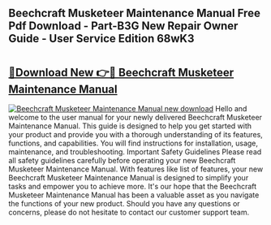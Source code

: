 ## Beechcraft Musketeer Maintenance Manual Free Pdf Download - Part-B3G New Repair Owner Guide - User Service Edition 68wK3

# <h2><a href="http://bc13622.oget.top/?id=Beechcraft+Musketeer+Maintenance+Manual">🔗Download New 👉🔴 Beechcraft Musketeer Maintenance Manual</a></h2>

[![Beechcraft Musketeer Maintenance Manual new download](https://i.imgur.com/5g1atiW.png)](http://bc13622.oget.top/?id=Beechcraft+Musketeer+Maintenance+Manual)
Hello and welcome to the user manual for your newly delivered Beechcraft Musketeer Maintenance Manual. This guide is designed to help you get started with your product and provide you with a thorough understanding of its features, functions, and capabilities. You will find instructions for installation, usage, maintenance, and troubleshooting. Important Safety Guidelines Please read all safety guidelines carefully before operating your new Beechcraft Musketeer Maintenance Manual. With features like list of features, your new Beechcraft Musketeer Maintenance Manual is designed to simplify your tasks and empower you to achieve more. It's our hope that the Beechcraft Musketeer Maintenance Manual has been a valuable asset as you navigate the functions of your new product. Should you have any questions or concerns, please do not hesitate to contact our customer support team.
